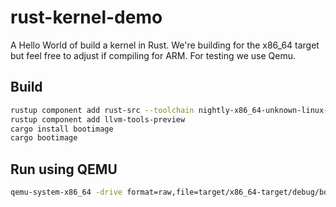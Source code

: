 # rust-kernel-demo

A Hello World of build a kernel in Rust. We're building for the x86_64 target but feel free to adjust if compiling for ARM. For testing we use Qemu.

## Build

```sh
rustup component add rust-src --toolchain nightly-x86_64-unknown-linux-gnu
rustup component add llvm-tools-preview
cargo install bootimage
cargo bootimage
```

## Run using QEMU

```sh
qemu-system-x86_64 -drive format=raw,file=target/x86_64-target/debug/bootimage-rust-kernel-demo.bin
```
